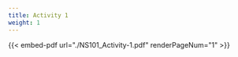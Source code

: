 ```yaml
---
title: Activity 1
weight: 1
---
```



{{< embed-pdf url="./NS101_Activity-1.pdf" renderPageNum="1" >}}
